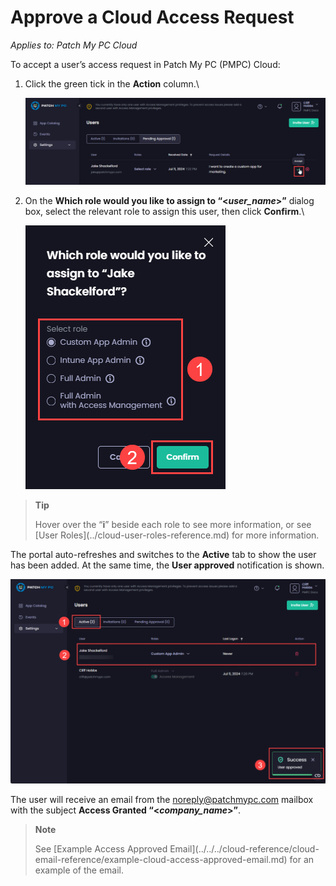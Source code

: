 # Approve a Cloud Access Request

_Applies to: Patch My PC Cloud_

To accept a user’s access request in Patch My PC (PMPC) Cloud:

1.  Click the green tick in the <strong>Action</strong> column.\


    ![Clicking the green tick in the “Action” column](/_images/image-(619).png "Clicking the green tick in the “Action” column")


2.  On the <strong>Which role would you like to assign to “<</strong>_<strong>user\_name</strong>_<strong>>”</strong> dialog box, select the relevant role to assign this user, then click <strong>Confirm</strong>.\


    ![“Which role would you like to assign to” dialog box](/_images/image-(620).png "“Which role would you like to assign to” dialog box")

<blockquote class="wp-block-quote">
<p><strong>Tip</strong></p>
<p>Hover over the “<strong>i</strong>” beside each role to see more information, or see [User Roles](../cloud-user-roles-reference.md) for more information.</p>
</blockquote>

The portal auto-refreshes and switches to the <strong>Active</strong> tab to show the user has been added. At the same time, the <strong>User approved</strong> notification is shown.

![Portal auto-refreshing, switching to the &#x22;Active&#x22; tab and showing to show the user has been added, plus the &#x22;User approved&#x22; notification is shown.](/_images/image-(622).png "Portal auto-refreshing, switching to the &#x22;Active&#x22; tab and showing to show the user has been added, plus the &#x22;User approved&#x22; notification is shown.")

The user will receive an email from the [noreply@patchmypc.com](mailto:noreply@patchmypc.com) mailbox with the subject <strong>Access Granted “<</strong>_<strong>company\_name</strong>_<strong>>”</strong>.

<blockquote class="wp-block-quote">
<p><strong>Note</strong></p>
<p>See [Example Access Approved Email](../../../cloud-reference/cloud-email-reference/example-cloud-access-approved-email.md) for an example of the email.</p>
</blockquote>